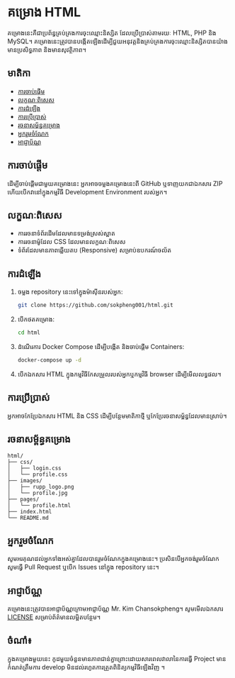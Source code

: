 # គម្រោង HTML

គម្រោងនេះគឺជាប្រព័ន្ធគ្រប់គ្រងការចុះឈ្មោះនិស្សិត ដែលប្រើប្រាស់តាមរយៈ HTML, PHP និង MySQL។ គម្រោងនេះត្រូវបានបង្កើតឡើងដើម្បីជួយអនុវត្តនិងគ្រប់គ្រងការចុះឈ្មោះនិស្សិតបានយ៉ាងមានប្រសិទ្ធភាព និងមានសុវត្ថិភាព។

## មាតិកា
- [ការចាប់ផ្តើម](#ការចាប់ផ្តើម)
- [លក្ខណៈពិសេស](#លក្ខណៈពិសេស)
- [ការ​ដំឡើង](#ការដំឡើង)
- [ការប្រើប្រាស់](#ការប្រើប្រាស់)
- [រចនាសម្ព័ន្ធគម្រោង](#រចនាសម្ព័ន្ធគម្រោង)
- [អ្នករួមចំណែក](#អ្នករួមចំណែក)
- [អាជ្ញាប័ណ្ណ](#អាជ្ញាប័ណ្ណ)

## ការចាប់ផ្តើម

ដើម្បីចាប់ផ្តើមជាមួយគម្រោងនេះ អ្នកអាចចម្លងគម្រោងនេះពី GitHub ឬទាញយកជាឯកសារ ZIP ហើយបើកវានៅក្នុងកម្មវិធី Development Environment របស់អ្នក។

## លក្ខណៈពិសេស

- ការរចនាទំព័រដើមដែលមានទម្រង់ស្រស់ស្អាត
- ការរចនាម៉ូដែល CSS ដែលមានលក្ខណៈពិសេស
- ទំព័រដែលមានភាពឆ្លើយតប (Responsive) សម្រាប់ឧបករណ៍ចល័ត

## ការដំឡើង

1. ចម្លង repository នេះទៅក្នុងម៉ាស៊ីនរបស់អ្នក:
    ```bash
    git clone https://github.com/sokpheng001/html.git
    ```

2. បើកថតគម្រោង:
    ```bash
    cd html
    ```

3. ដំណើរការ Docker Compose ដើម្បីបង្កើត និងចាប់ផ្តើម Containers:
    ```bash
    docker-compose up -d
    ```

4. បើកឯកសារ HTML ក្នុងកម្មវិធីកែសម្រួលរបស់អ្នកឬកម្មវិធី browser ដើម្បីមើលលទ្ធផល។


## ការប្រើប្រាស់

អ្នកអាចកែប្រែឯកសារ HTML និង CSS ដើម្បីបន្ថែមមាតិកាថ្មី ឬកែប្រែរចនាសម្ព័ន្ធដែលមានស្រាប់។

## រចនាសម្ព័ន្ធគម្រោង

```
html/
├── css/
│   ├── login.css
│   └── profile.css
├── images/
│   ├── rupp_logo.png
│   └── profile.jpg
├── pages/
│   └── profile.html
├── index.html
└── README.md
```

## អ្នករួមចំណែក

សូមអរគុណដល់អ្នកទាំងអស់គ្នាដែលបានរួមចំណែកក្នុងគម្រោងនេះ។ ប្រសិនបើអ្នកចង់រួមចំណែក សូមធ្វើ Pull Request ឬបើក Issues នៅក្នុង repository នេះ។

## អាជ្ញាប័ណ្ណ

គម្រោងនេះត្រូវបានអាជ្ញាប័ណ្ណក្រោមអាជ្ញាប័ណ្ណ Mr. Kim Chansokpheng។ សូមមើលឯកសារ [LICENSE](github.com/sokpheng001) សម្រាប់ព័ត៌មានលម្អិតបន្ថែម។

## ចំណាំ៖ 
ក្នុងគម្រោងមួយនេះ កូដមួយចំនួនមានភាពជាន់គ្នាព្រោះ​ដោយសារពេលវាលានៃការធ្វើ​ Project មានកំណត់ត្រឹមការ develop មិនដល់រហូតការត្រួតពិនិត្យកម្មវិធីឡើងវិញ​​​ ។
